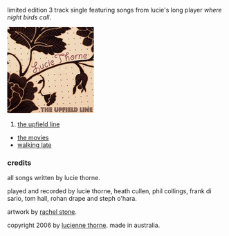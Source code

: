 <!--| ## the upfield line |-->

limited edition 3 track single featuring songs from lucie's long player *where night birds call*. 

![the upfield line][10]

1.  [the upfield line][11]
-   [the movies][12]
-   [walking late][13]

  [10]: data/image/cover/the-upfield-line.jpg
  [11]: ?p=songs/the-upfield-line
  [12]: ?p=songs/the-movies
  [13]: ?p=songs/walking-late

### credits

all songs written by lucie thorne.

played and recorded by lucie thorne, heath cullen, phil collings,
frank di sario, tom hall, rohan drape and steph o'hara.

artwork by [rachel stone][14].

  [14]: http://www.rachelstone.com

copyright 2006 by [lucienne thorne][24].  made in australia.

  [24]: http://www.luciethorne.com
